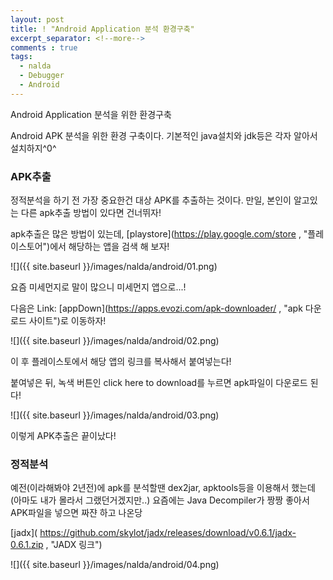 ```yaml
---
layout: post
title: ! "Android Application 분석 환경구축"
excerpt_separator: <!--more-->
comments : true
tags:
  - nalda
  - Debugger
  - Android
---
```


Android Application 분석을 위한 환경구축

<!--more-->

Android APK 분석을 위한 환경 구축이다.
기본적인 java설치와 jdk등은 각자 알아서 설치하지^0^

### APK추출


정적분석을 하기 전 가장 중요한건 대상 APK를 추출하는 것이다.
만일, 본인이 알고있는 다른 apk추출 방법이 있다면 건너뛰자!


apk추출은 많은 방법이 있는데, [playstore](https://play.google.com/store , "플레이스토어")에서 해당하는 앱을 검색 해 보자!

![]({{ site.baseurl }}/images/nalda/android/01.png)

요즘 미세먼지로 말이 많으니 미세먼지 앱으로...!

다음은 Link: [appDown](https://apps.evozi.com/apk-downloader/ , "apk 다운로드 사이트")로 이동하자!

![]({{ site.baseurl }}/images/nalda/android/02.png)

이 후 플레이스토에서 해당 앱의 링크를 복사해서 붙여넣는다!

붙여넣은 뒤, 녹색 버튼인 click here to download를 누르면 apk파일이 다운로드 된다!

![]({{ site.baseurl }}/images/nalda/android/03.png)

이렇게 APK추출은 끝이났다!


### 정적분석


예전(이라해봐야 2년전)에 apk를 분석할땐 dex2jar, apktools등을 이용해서 했는데(아마도 내가 몰라서 그랬던거겠지만..)
요즘에는 Java Decompiler가 짱짱 좋아서 APK파일을 넣으면 짜쟌 하고 나온당

[jadx]( https://github.com/skylot/jadx/releases/download/v0.6.1/jadx-0.6.1.zip , "JADX 링크")

![]({{ site.baseurl }}/images/nalda/android/04.png)

